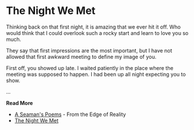 # The Night We Met

Thinking back on that first night, it is amazing that we ever hit it off. Who
would think that I  could overlook such a rocky start and learn to love you so
much.

They say that first impressions are the most important, but I have not allowed
that first awkward  meeting to define my image of you.

First off, you showed up late. I waited patiently in the place where the meeting
was supposed to happen.  I had been up all night expecting you to show. 
                
...

**Read More**

* [A Seaman's Poems](https://seamansguide.com/book/3) - From the Edge of Reality
* [The Night We Met](https://seamansguide.com/book/poem/NightWeMet.md)

